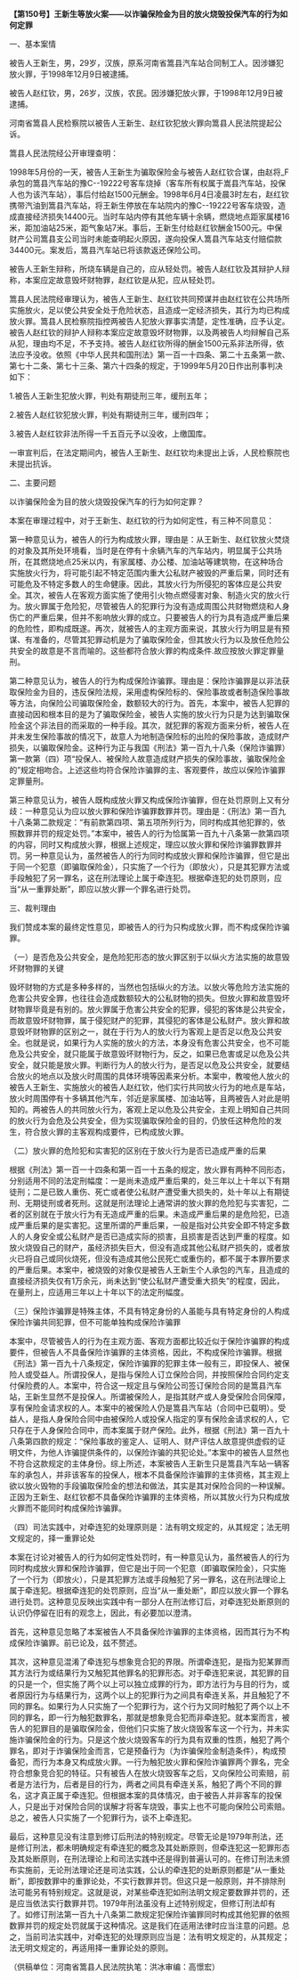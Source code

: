 **【第150号】王新生等放火案——以诈骗保险金为目的放火烧毁投保汽车的行为如何定罪**

一、基本案情

被告人王新生，男，29岁，汉族，原系河南省篙县汽车站合同制工人。因涉嫌犯放火罪，于1998年12月9日被逮捕。

被告人赵红钦，男，26岁，汉族，农民。因涉嫌犯放火罪，于1998年12月9日被逮捕。

河南省篙县人民检察院以被告人王新生、赵红钦犯放火罪向篙县人民法院提起公诉。

篙县人民法院经公开审理查明：

1998年5月份的一天，被告人王新生为骗取保险金与被告人赵红钦合谋，由赵将\_F承包的篙县汽车站的豫C--19222号客车烧掉（客车所有权属于嵩县汽车站，投保人也为该汽车站），事后付给赵1500元酬金。1998年6月4日凌晨3时左右，赵红钦携带汽油到篙县汽车站，将王新生停放在车站院内的豫C--19222号客车烧毁，造成直接经济损失14400元。当时车站内停有其他车辆十余辆，燃烧地点距家属楼16米，距加油站25米，距气象站7米。事后，王新生付给赵红钦酬金1500元。中保财产公司篙县支公司当时未能查明起火原因，遂向投保人篙县汽车站支付赔偿款34400元。案发后，篙县汽车站已将该款返还保险公司。

被告人王新生辩称，所烧车辆是自己的，应从轻处罚。被告人赵红钦及其辩护人辩称，本案应定故意毁坏财物罪，赵红钦是从犯，应从轻处罚。

篙县人民法院经审理认为，被告人王新生、赵红钦共同预谋并由赵红钦在公共场所实施放火，足以使公共安全处于危险状态，且造成一定经济损失，其行为均已构成放火罪。篙县人民检察院指控两被告人犯放火罪事实清楚，定性准确，应予认定。被告人赵红钦的辩护人辩称本案应定故意毁坏财物罪，以及两被告人均辩解自己系从犯，理由均不足，不予支持。被告人赵红钦所得的酬金1500元系非法所得，依法应予没收。依照《中华人民共和国刑法》第一百一十四条、第二十五条第一款、第七十二条、第七十三条、第六十四条的规定，于1999年5月20日作出刑事判决如下：

1.被告人王新生犯放火罪，判处有期徒刑三年，缓刑五年；

2.被告人赵红钦犯放火罪，判处有期徒刑三年，缓刑四年；

3.被告人赵红钦非法所得一千五百元予以没收，上缴国库。

一审宣判后，在法定期间内，被告人王新生、赵红钦均未提出上诉，人民检察院也未提出抗诉。

二、主要问题

以诈骗保险金为目的放火烧毁投保汽车的行为如何定罪？

本案在审理过程中，对于王新生、赵红钦的行为如何定性，有三种不同意见：

第一种意见认为，被告人的行为构成放火罪，理由是：从王新生、赵红钦放火焚烧的对象及其所处环境看，当时是在停有十余辆汽车的汽车站内，明显属于公共场所，在其燃烧地点25米以内，有家属楼、办公楼、加油站等建筑物，在这种场合实施放火行为，将可能引起不特定范围内重大公私财产被毁的严重后果，同时还有可能危及不特定多数人的生命健康。因此，其放火行为所侵犯的客体应是公共安全。其次，被告人在客观方面实施了使用引火物点燃侵害对象、制造火灾的放火行为。放火罪属于危险犯，尽管被告人的犯罪行为没有造成周围公共财物燃烧和人身伤亡的严重后果，但并不影响放火罪的成立。只要被告人的行为具有造成严重后果的危险性，即构成既遂。再次，就被告人的主观方面来说，其放火行为明显是有预谋、有准备的，尽管其犯罪动机是为了骗取保险金，但其放火行为以及放任危险公共安全的故意是不言而喻的。这些都符合放火罪的构成条件.故应按放火罪定罪量刑。

第二种意见认为，被告人的行为构成保险诈骗罪。理由是：保险诈骗罪是以非法获取保险金为目的，违反保险法规，采用虚构保险标的、保险事故或者制造保险事故等方法，向保险公司骗取保险金，数额较大的行为。首先，本案中，被告人犯罪的直接动因和根本目的是为了骗取保险金，被告人实施的放火行为只是为达到骗取保险金这个非法目的而采取的一种手段。其次，就犯罪的客观方面来分析，被告人在并未发生保险事故的情况下，故意人为地制造保险标的出险的保险事故，造成财产损失，以骗取保险金。这种行为正与我国《刑法》第一百九十八条（保险诈骗罪）第一款第（四）项“投保人、被保险人故意造成财产损失的保险事故，骗取保险金的”规定相吻合。上述这些均符合保险诈骗罪的主、客观要件，故应以保险诈骗罪定罪量刑。

第三种意见认为，被告人既构成放火罪又构成保险诈骗罪，但在处罚原则上又有分歧：一种意见认为应以放火罪和保险诈骗罪数罪并罚。理由是：《刑法》第一百九十八条第二款规定：“有前款第四项、第五项所列行为，同时构成其他犯罪的，依照数罪并罚的规定处罚。”本案中，被告人的行为恰属第一百九十八条第一款第四项的内容，同时又构成放火罪，根据上述规定，理应以放火罪和保险诈骗罪数罪并罚。另一种意见认为，虽然被告人的行为同时构成放火罪和保险诈骗罪，但它是出于同一个犯意（即骗取保险金），只实施了一个行为（即放火），只是其犯罪方法或手段触犯了另一罪名，这在刑法理论上属于牵连犯。根据牵连犯的处罚原则，应当“从一重罪处断”，即应以放火罪一个罪名进行处罚。

三、裁判理由

我们赞成本案的最终定性意见，即被告人的行为只构成放火罪，而不构成保险诈骗罪。

（一）是否危及公共安全，是危险犯形态的放火罪区别于以纵火方法实施的故意毁坏财物罪的关键

毁坏财物的方式是多种多样的，当然也包括纵火的方法。以放火等危险方法实施的危害公共安全罪，也往往会造成数额较大的公私财物的损失。但放火罪和故意毁坏财物罪毕竟是有别的。放火罪属于危害公共安全的犯罪，侵犯的客体是公共安全，而故意毁坏财物罪，属于侵犯财产的犯罪，其侵犯的客体是公私财产。放火罪和故意毁坏财物罪的区别之一，就在于行为人的放火行为客观上是否足以危及公共安全。也就是说，如果行为人实施的放火的方法，本身没有危害公共安全，也不可能危及公共安全，就只能属于故意毁坏财物行为，反之，如果已危害或足以危及公共安全，就只能是放火罪。判断行为人的放火行为，是否足以危及公共安全，就要结合放火的地点以及放火时周围的具体环境等因素来分析。本案中，教唆他人放火的被告人王新生、实施放火的被告人赵红钦，他们实行共同放火行为的地点是车站，放火时周围停有十多辆其他汽车，邻近是家属楼、加油站等，且两被告人对此是明知的。两被告人的共同放火行为，客观上足以危及公共安全，主观上明知自己共同的放火行为会危及公共安全，但为实现骗取保险金的目的，仍放任这种危险的发生，符合放火罪的主客观构成要件，已构成放火罪。

（二）放火罪的危险犯和实害犯的区别在于放火行为是否已造成严重的后果

根据《刑法》第一百一十四条和第一百一十五条的规定，放火罪有两种不同形态，分别适用不同的法定刑幅度：一是尚未造成严重后果的，处三年以上十年以下有期徒刑；二是已致人重伤、死亡或者使公私财产遭受重大损失的，处十年以上有期徒刑、无期徒刑或者死刑。这就是刑法理论上通常讲的放火罪的危险犯与实害犯，二者的区别就在于放火行为有无造成严重的后果。未造成严重后果的是危险犯，已造成严重后果的是实害犯。这里所谓的严重后果，一般是指对公共安全即不特定多数人的人身安全或公私财产是否已造成实际的损害，且损害是否达到严重的程度。如放火烧毁自己的财产，虽经济损失巨大，但没有造成其他公私财产损失的，或者放火已将自己或同伙烧死，但没有造成其他公民死亡或重伤的，都不属于本罪所要求的严重后果。本案中，被烧毁的对象仅是被告人王新生个人承包的汽车，且造成的直接经济损失仅有1万余元，尚未达到“使公私财产遭受重大损失”的程度，因此，在量刑上，应适用三年以上十年以下的法定刑幅度。

（三）保险诈骗罪是特殊主体，不具有特定身份的人虽能与具有特定身份的人构成保险诈骗共同犯罪，但不可能单独构成保险诈骗罪

本案中，尽管被告人的行为在主观方面、客观方面都比较近似于保险诈骗罪的构成要件，但被告人不具备保险诈骗罪的主体资格，因此，不构成保险诈骗罪。根据《刑法》第一百九十八条规定，保险诈骗罪的犯罪主体一般有三，即投保人、被保险人或受益人。所谓投保人，是指与保险人订立保险合同，并按照保险合同约定支付保险费的人。本案中，符合这一规定且与保险公司签订保险合同的是篙县汽车站，王新生显然不是投保人。所谓被保险人，是指其财产或人身受保险合同保障，享有保险金请求权的人。本案中的被保险人仍是篙县汽车站（合同中已载明）。受益人，是指人身保险合同中由被保险人或投保人指定的享有保险金请求权的人，它只存在于人身保险合同中，而本案属于财产保险。此外，根据《刑法》第一百九十八条第四款的规定：“保险事故的鉴定人、证明人、财产评估人故意提供虚假的证明文件，为他人诈骗提供条件的，以保险诈骗的共犯论处。”本案中的被告人显然也不符合这款规定的主体身份。综上所述，本案被告人王新生只是篙县汽车站一辆客车的承包人，并非该客车的投保人，根本不具备保险诈骗罪的主体资格，其主观上欲以放火毁物的手段骗取保险金的想法和做法，其实是其对保险合同的一种误解。正因为王新生、赵红钦都不具备保险诈骗罪的主体资格，所以其放火行为只构成放火罪而不能同时构成保险诈骗罪。

（四）司法实践中，对牵连犯的处理原则是：法有明文规定的，从其规定；法无明文规定的，择一重罪论处

本案在讨论对被告人的行为如何定性处罚时，有一种意见认为，虽然被告人的行为同时构成放火罪和保险诈骗罪，但它是出于同一个犯意（即骗取保险金），只实施了一个行为（即放火），只是其犯罪方法或手段触犯了另一罪名，这在刑法理论上属于牵连犯。根据牵连犯的处罚原则，应当“从一重处断”，即应以放火罪一个罪名进行处罚。这种意见反映出实践中有一部分人在刑法修订后，对牵连犯处断原则的认识仍停留在旧有的观念上，因此，有必要加以澄清。

首先，这种意见忽略了本案被告人不具备保险诈骗罪的主体资格，因而其行为不构成保险诈骗罪。前已论及，兹不赘述。

其次，这种意见混淆了牵连犯与想象竞合犯的界限。所谓牵连犯，是指为犯某罪而其方法行为或结果行为又触犯其他罪名的犯罪形态。对于牵连犯来说，其犯罪的目的只是一个，但实施了两个以上可以独立成罪的行为，即方法行为与目的行为，或者原因行为与结果行为，这两个以上的犯罪行为之间具有牵连关系，并且触犯了不同的罪名。如果行为人只实施了一个犯罪行为，这个行为又同时触犯了两个以上不同的罪名，即一行为触犯数罪名，那就是想象竞合犯而非牵连犯。就本案而言，被告人的犯罪目的是骗取保险金，但他们只实施了放火烧毁客车这一个行为，并未实施诈骗保险金的行为。只是这个放火烧毁客车的行为具有双重的性质，触犯了两个罪名，即对于诈骗保险金而言，它是预备行为（为诈骗保险金制造条件），构成预备犯，而行为本身又构成放火罪。一行为触犯放火罪和保险诈骗罪两个罪名，完全符合想象竞合犯的特征。只有被告人在放火烧毁客车之后，又向保险公司索赔，前者是方法行为，后者是目的行为，两者之间具有牵连关系，触犯了两个不同的罪名，这才真正属于牵连犯。但根据本案的具体情况，由于被告人并非客车的投保人，只是出于对保险合同的误解才将客车烧毁，事实上也不可能向保险公司索赔。总之，被告人只实施了一个犯罪行为，谈不上牵连犯。

最后，这种意见没有注意到修订后刑法的特别规定。尽管无论是1979年刑法，还是修订刑法，都未明确规定有牵连犯的概念及其处断原则，但牵连犯这一犯罪形态及其处断原则，在刑法理论上和司法实践中还是得到普遍认可的。在修订刑法未颁布实施前，无论刑法理论还是司法实践，公认的牵连犯的处断原则都是“从一重处断”，即按数罪中的重罪论处，不实行数罪并罚。但这只是一般原则，并不排除刑法可能另有特别规定。这就是说，对某些牵连犯如刑法明文规定要数罪并罚的，还是应当依法实行数罪并罚。1979年刑法虽没有上述特别规定，但修订刑法却有了。如修订刑法第一百九十八条第二款规定犯保险诈骗罪同时构成其他犯罪的依照数罪并罚的规定处罚就属于这种情况。这是我们在适用法律时应当注意的问题。总之，当前司法实践中，对牵连犯的处理原则应当是：法有明文规定的，从其规定；法无明文规定的，再适用择一重罪论处的原则。

（供稿单位：河南省篙县人民法院执笔：洪冰审编：高憬宏）